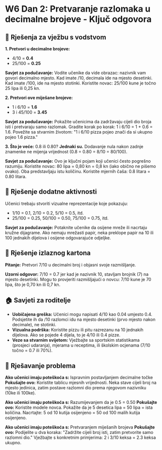 # W6 Dan 2: Pretvaranje razlomaka u decimalne brojeve - Ključ odgovora

## 📝 Rješenja za vježbu s vodstvom

**1. Pretvori u decimalne brojeve:**
   - 4/10 = **0.4**
   - 25/100 = **0.25**

**Savjet za podučavanje:** Vodite učenike da vide obrazac: nazivnik vam govori decimalno mjesto. Kad imate /10, decimala ide na mjesto desetinki. Kad imate /100, ide na mjesto stotinki. Koristite novac: 25/100 kune je točno 25 lipa ili 0,25 kn.

**2. Pretvori ove miješane brojeve:**
   - 1 i 6/10 = **1.6**
   - 3 i 45/100 = **3.45**

**Savjet za podučavanje:** Pokažite učenicima da zadržavaju cijeli dio broja isti i pretvaraju samo razlomak. Gradite korak po korak: 1 i 6/10 = 1 + 0.6 = 1.6. Povežite sa stvarnim životom: "1 i 6/10 pizza pojeo znači da si ukupno pojeo 1.6 pizza."

**3. Što je veće:** 0.8 ili 0.80? **Jednaki su.** Dodavanje nula nakon zadnje znamenke ne mijenja vrijednost (0.8 = 0.80 = 8/10 = 80/100).

**Savjet za podučavanje:** Ovo je ključni pojam koji učenici često pogrešno razumiju. Koristite novac: 80 lipa = 0,80 kn = 0,8 kn (iako obično ne pišemo ovako). Oba predstavljaju istu količinu. Koristite mjernih čaša: 0.8 litara = 0.80 litara.

## 🚀 Rješenje dodatne aktivnosti

Učenici trebaju stvoriti vizualne reprezentacije koje pokazuju:
- 1/10 = 0.1, 2/10 = 0.2, 5/10 = 0.5, itd.
- 25/100 = 0.25, 50/100 = 0.50, 75/100 = 0.75, itd.

**Savjet za podučavanje:** Potaknite učenike da osijene mreže ili nacrtaju kružne dijagrame. Ako nemaju mrežasti papir, neka preklope papir na 10 ili 100 jednakih dijelova i osijene odgovarajuće odjeljke.

## 🎯 Rješenje izlaznog kartona

**Pitanje:** Pretvori 7/10 u decimalni broj i objasni svoje razmišljanje.

**Uzorni odgovor:** 7/10 = 0.7 jer kad je nazivnik 10, stavljam brojnik (7) na mjesto desetinki. Mogu to provjeriti razmišljajući o novcu: 7/10 kune je 70 lipa, što je 0,70 kn ili 0,7 kn.

## 🏠 Savjeti za roditelje

- **Uobičajena greška:** Učenici mogu napisati 4/10 kao 0.04 umjesto 0.4. Podsjetite ih da /10 razlomci idu na mjesto desetinki (prvo mjesto nakon decimale), ne stotinki.
- **Vizualna podrška:** Koristite pizzu ili pitu razrezanu na 10 jednakih dijelova. Ako se pojede 4 dijela, to je 4/10 ili 0.4 pizze.
- **Veze sa stvarnim svijetom:** Vježbajte sa sportskim statistikama (prosjeci udaranja), mjerama u receptima, ili školskim ocjenama (7/10 točno = 0.7 ili 70%).

## 🔧 Rješavanje problema

**Ako učenici imaju poteškoća s:** Ispravnim postavljanjem decimalne točke
**Pokušajte ovo:** Koristite tablicu mjesnih vrijednosti. Neka stave cijeli broj na mjesto jedinica, zatim postave razlomni dio prema njegovom nazivniku (10ke ili 100ke).

**Ako učenici imaju poteškoća s:** Razumijevanjem da je 0.5 = 0.50
**Pokušajte ovo:** Koristite modele novca. Pokažite da je 5 desetica lipa = 50 lipa = ista količina. Nacrtajte: 5 od 10 kutija osijenjeno = 50 od 100 malih kutija osijenjeno.

**Ako učenici imaju poteškoća s:** Pretvaranjem miješanih brojeva
**Pokušajte ovo:** Podijelite u dva koraka: "Zadržite cijeli broj isti, zatim pretvorite samo razlomni dio." Vježbajte s konkretnim primjerima: 2 i 3/10 keksa = 2.3 keksa ukupno.
